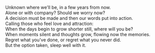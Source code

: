 Unknown where we'll be, in a few years from now.  
Alone or with company? Should we worry now?  
A decision must be made and then our words put into action.  
Calling those who feel love and attraction:  
When the days begin to grow shorter still, where will you be?  
When moments silent and thoughts grow, flowing now the memories.  
Regret what you've done, or regret what you never did.  
But the option taken, sleep well with it.  

